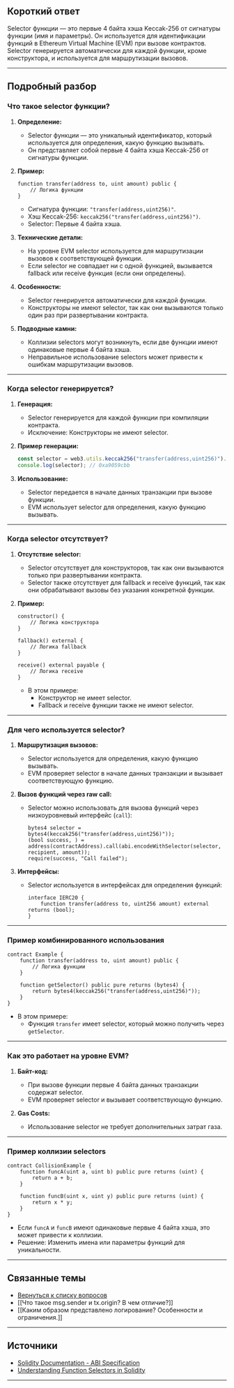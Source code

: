 
## Короткий ответ

Selector функции — это первые 4 байта хэша Keccak-256 от сигнатуры функции (имя и параметры). Он используется для идентификации функций в Ethereum Virtual Machine (EVM) при вызове контрактов. Selector генерируется автоматически для каждой функции, кроме конструктора, и используется для маршрутизации вызовов.

---

## Подробный разбор

### **Что такое selector функции?**
1. **Определение:**
   - Selector функции — это уникальный идентификатор, который используется для определения, какую функцию вызывать.
   - Он представляет собой первые 4 байта хэша Keccak-256 от сигнатуры функции.

2. **Пример:**
   ```solidity
   function transfer(address to, uint amount) public {
       // Логика функции
   }
   ```

   - Сигнатура функции: `"transfer(address,uint256)"`.
   - Хэш Keccak-256: `keccak256("transfer(address,uint256)")`.
   - Selector: Первые 4 байта хэша.

3. **Технические детали:**
   - На уровне EVM selector используется для маршрутизации вызовов к соответствующей функции.
   - Если selector не совпадает ни с одной функцией, вызывается fallback или receive функция (если они определены).

4. **Особенности:**
   - Selector генерируется автоматически для каждой функции.
   - Конструкторы не имеют selector, так как они вызываются только один раз при развертывании контракта.

5. **Подводные камни:**
   - Коллизии selectors могут возникнуть, если две функции имеют одинаковые первые 4 байта хэша.
   - Неправильное использование selectors может привести к ошибкам маршрутизации вызовов.

---

### **Когда selector генерируется?**
1. **Генерация:**
   - Selector генерируется для каждой функции при компиляции контракта.
   - Исключение: Конструкторы не имеют selector.

2. **Пример генерации:**
   ```javascript
   const selector = web3.utils.keccak256("transfer(address,uint256)").slice(0, 10);
   console.log(selector); // 0xa9059cbb
   ```

3. **Использование:**
   - Selector передается в начале данных транзакции при вызове функции.
   - EVM использует selector для определения, какую функцию вызывать.

---

### **Когда selector отсутствует?**
1. **Отсутствие selector:**
   - Selector отсутствует для конструкторов, так как они вызываются только при развертывании контракта.
   - Selector также отсутствует для fallback и receive функций, так как они обрабатывают вызовы без указания конкретной функции.

2. **Пример:**
   ```solidity
   constructor() {
       // Логика конструктора
   }

   fallback() external {
       // Логика fallback
   }

   receive() external payable {
       // Логика receive
   }
   ```

   - В этом примере:
     - Конструктор не имеет selector.
     - Fallback и receive функции также не имеют selector.

---

### **Для чего используется selector?**
1. **Маршрутизация вызовов:**
   - Selector используется для определения, какую функцию вызывать.
   - EVM проверяет selector в начале данных транзакции и вызывает соответствующую функцию.

2. **Вызов функций через raw call:**
   - Selector можно использовать для вызова функций через низкоуровневый интерфейс (`call`):
     ```solidity
     bytes4 selector = bytes4(keccak256("transfer(address,uint256)"));
     (bool success, ) = address(contractAddress).call(abi.encodeWithSelector(selector, recipient, amount));
     require(success, "Call failed");
     ```

3. **Интерфейсы:**
   - Selector используется в интерфейсах для определения функций:
     ```solidity
     interface IERC20 {
         function transfer(address to, uint256 amount) external returns (bool);
     }
     ```

---

### **Пример комбинированного использования**
```solidity
contract Example {
    function transfer(address to, uint amount) public {
        // Логика функции
    }

    function getSelector() public pure returns (bytes4) {
        return bytes4(keccak256("transfer(address,uint256)"));
    }
}
```

- В этом примере:
  - Функция `transfer` имеет selector, который можно получить через `getSelector`.

---

### **Как это работает на уровне EVM?**
1. **Байт-код:**
   - При вызове функции первые 4 байта данных транзакции содержат selector.
   - EVM проверяет selector и вызывает соответствующую функцию.

2. **Gas Costs:**
   - Использование selector не требует дополнительных затрат газа.

---

### **Пример коллизии selectors**
```solidity
contract CollisionExample {
    function funcA(uint a, uint b) public pure returns (uint) {
        return a + b;
    }

    function funcB(uint x, uint y) public pure returns (uint) {
        return x * y;
    }
}
```

- Если `funcA` и `funcB` имеют одинаковые первые 4 байта хэша, это может привести к коллизии.
- Решение: Изменить имена или параметры функций для уникальности.

---

## Связанные темы
- [Вернуться к списку вопросов](5.%20Список%20вопросов.md)
- [[Что такое msg.sender и tx.origin? В чем отличие?]]
- [[Каким образом представлено логирование? Особенности и ограничения.]]

---

## Источники
- [Solidity Documentation - ABI Specification](https://docs.soliditylang.org/en/latest/abi-spec.html)
- [Understanding Function Selectors in Solidity](https://ethereum.stackexchange.com/questions/11471/how-does-the-function-selector-work-in-solidity)
---